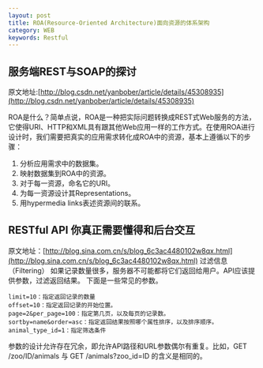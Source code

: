 ```yaml
---
layout: post
title: ROA(Resource-Oriented Architecture)面向资源的体系架构
category: WEB
keywords: Restful
---
```


##  服务端REST与SOAP的探讨
原文地址:[http://blog.csdn.net/yanbober/article/details/45308935](http://blog.csdn.net/yanbober/article/details/45308935)

ROA是什么？简单点说，ROA是一种把实际问题转换成REST式Web服务的方法，它使得URI、HTTP和XML具有跟其他Web应用一样的工作方式。在使用ROA进行设计时，我们需要把真实的应用需求转化成ROA中的资源，基本上遵循以下的步骤：

1. 分析应用需求中的数据集。
2. 映射数据集到ROA中的资源。
3. 对于每一资源，命名它的URI。
4. 为每一资源设计其Representations。
5. 用hypermedia links表述资源间的联系。


## RESTful API 你真正需要懂得和后台交互
原文地址：[http://blog.sina.com.cn/s/blog_6c3ac4480102w8qx.html](http://blog.sina.com.cn/s/blog_6c3ac4480102w8qx.html)
过滤信息（Filtering）
如果记录数量很多，服务器不可能都将它们返回给用户。API应该提供参数，过滤返回结果。
下面是一些常见的参数。

```
limit=10：指定返回记录的数量
offset=10：指定返回记录的开始位置。
page=2&per_page=100：指定第几页，以及每页的记录数。
sortby=name&order=asc：指定返回结果按照哪个属性排序，以及排序顺序。
animal_type_id=1：指定筛选条件
```

参数的设计允许存在冗余，即允许API路径和URL参数偶尔有重复。比如，GET /zoo/ID/animals 与 GET /animals?zoo_id=ID 的含义是相同的。





